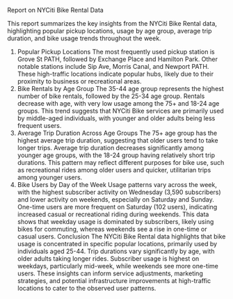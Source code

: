 Report on NYCiti Bike Rental Data

This report summarizes the key insights from the NYCiti Bike Rental data, highlighting popular pickup locations, usage by age group, average trip duration, and bike usage trends throughout the week.

1. Popular Pickup Locations
The most frequently used pickup station is Grove St PATH, followed by Exchange Place and Hamilton Park.
Other notable stations include Sip Ave, Morris Canal, and Newport PATH.
These high-traffic locations indicate popular hubs, likely due to their proximity to business or recreational areas.
2. Bike Rentals by Age Group
The 35-44 age group represents the highest number of bike rentals, followed by the 25-34 age group.
Rentals decrease with age, with very low usage among the 75+ and 18-24 age groups.
This trend suggests that NYCiti Bike services are primarily used by middle-aged individuals, with younger and older adults being less frequent users.
3. Average Trip Duration Across Age Groups
The 75+ age group has the highest average trip duration, suggesting that older users tend to take longer trips.
Average trip duration decreases significantly among younger age groups, with the 18-24 group having relatively short trip durations.
This pattern may reflect different purposes for bike use, such as recreational rides among older users and quicker, utilitarian trips among younger users.
4. Bike Users by Day of the Week
Usage patterns vary across the week, with the highest subscriber activity on Wednesday (3,590 subscribers) and lower activity on weekends, especially on Saturday and Sunday.
One-time users are more frequent on Saturday (102 users), indicating increased casual or recreational riding during weekends.
This data shows that weekday usage is dominated by subscribers, likely using bikes for commuting, whereas weekends see a rise in one-time or casual users.
Conclusion
The NYCiti Bike Rental data highlights that bike usage is concentrated in specific popular locations, primarily used by individuals aged 25-44. Trip durations vary significantly by age, with older adults taking longer rides. Subscriber usage is highest on weekdays, particularly mid-week, while weekends see more one-time users. These insights can inform service adjustments, marketing strategies, and potential infrastructure improvements at high-traffic locations to cater to the observed user patterns.
